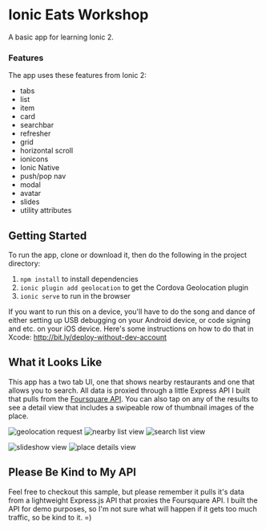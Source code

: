 # Ionic Eats Workshop

A basic app for learning Ionic 2. 

### Features

The app uses these features from Ionic 2:

- tabs
- list
- item
- card
- searchbar
- refresher
- grid
- horizontal scroll
- ionicons
- Ionic Native
- push/pop nav
- modal
- avatar
- slides
- utility attributes

## Getting Started

To run the app, clone or download it, then do the following in the project directory:

1. `npm install` to install dependencies
2. `ionic plugin add geolocation` to get the Cordova Geolocation plugin
3. `ionic serve` to run in the browser

If you want to run this on a device, you'll have to do the song and dance of either setting up USB debugging on your Android device, or code signing and etc. on your iOS device. Here's some instructions on how to do that in Xcode: http://bit.ly/deploy-without-dev-account

## What it Looks Like

This app has a two tab UI, one that shows nearby restaurants and one that allows you to search. All data is proxied through a little Express API I built that pulls from the [Foursquare API](https://developer.foursquare.com/). You can also tap on any of the results to see a detail view that includes a swipeable row of thumbnail images of the place.

![geolocation request](https://raw.githubusercontent.com/amuramoto/ionic-restaurants-v2/master/img/IMG_1860.PNG)  ![nearby list view](https://raw.githubusercontent.com/amuramoto/ionic-restaurants-v2/master/img/IMG_1861.PNG)  ![search list view](https://raw.githubusercontent.com/amuramoto/ionic-restaurants-v2/master/img/IMG_1863.PNG)

![slideshow view](https://github.com/amuramoto/ionic-restaurants-v2/blob/master/img/IMG_1866.PNG?raw=true)  ![place details view](https://raw.githubusercontent.com/amuramoto/ionic-restaurants-v2/master/img/IMG_1862.PNG)



## Please Be Kind to My API

Feel free to checkout this sample, but please remember it pulls it's data from a lightweight Express.js API that proxies the Foursquare API. I built the API for demo purposes, so I'm not sure what will happen if it gets too much traffic, so be kind to it. =)